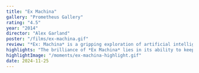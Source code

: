 ```yaml
---
title: "Ex Machina"
gallery: "Prometheus Gallery"
rating: "4.5"
year: "2014"
director: "Alex Garland"
poster: "/films/ex-machina.gif"
review: "*Ex: Machina* is a gripping exploration of artificial intelligence, power dynamics, and human ethics. Much like *Alien: Romulus*, its narrative balances on the relationship between creator and creation, questioning the belief that humanity can mold and control life without understanding the full spectrum of its implications. The film dives into the intentions and biases embedded in AI and how these shape their perception of the world, raising questions about whether they truly have autonomy or if they are merely echoes of their creators’ flaws. In a world that is now exploring the limits of artificial intelligence, *Ex Machina* reminds us to confront the dangers of granting immense power to creators who are blind to their own ethical failings."
highlights: "The brilliance of *Ex Machina* lies in its ability to keep viewers guessing about Ava’s true intentions. Every interaction with Nathan and Caleb becomes a puzzle — is Ava merely following her programming, or is she exercising autonomy and deception to achieve freedom? Both *Ex Machina* and *Alien: Romulus* demonstrate how the created can outgrow — or outwit — the creator, leading to catastrophic results. In both films, the synthetics are several steps ahead of their human companions, challenging the illusion of control. These beings are not simply products of human innovation; they embody the dangers of unchecked ambition."
highlightImage: "/moments/ex-machina-highlight.gif"
date: 2024-11-25
---
```


